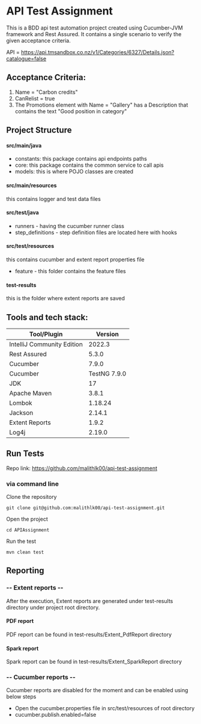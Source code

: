 # API Test Assignment

This is a BDD api test automation project created using Cucumber-JVM framework and Rest Assured. It contains a single scenario to verify the given acceptance criteria.

API = https://api.tmsandbox.co.nz/v1/Categories/6327/Details.json?catalogue=false

## Acceptance Criteria:

1. Name = "Carbon credits"
2. CanRelist = true
3. The Promotions element with Name = "Gallery" has a Description that contains the text "Good position in category"

## Project Structure

#### src/main/java
- constants: this package contains api endpoints paths
- core: this package contains the common service to call apis
- models: this is where POJO classes are created


#### src/main/resources
this contains logger and test data files


#### src/test/java
- runners - having the cucumber runner class
- step_definitions - step definition files are located here with hooks


#### src/test/resources
this contains cucumber and extent report properties file
- feature - this folder contains the feature files

#### test-results
this is the folder where extent reports are saved

## Tools and tech stack:

| Tool/Plugin                | Version      |
|----------------------------|--------------|
| IntelliJ Community Edition | 2022.3       |
| Rest Assured | 5.3.0        |
| Cucumber | 7.9.0        |
| Cucumber | TestNG 7.9.0 |
| JDK | 17           |
| Apache Maven | 3.8.1        |
| Lombok | 1.18.24      |
| Jackson | 2.14.1       |
| Extent Reports | 1.9.2        |
| Log4j | 2.19.0       |



## Run Tests

Repo link: https://github.com/malithlk00/api-test-assignment

### via command line

Clone the repository
```ssh
git clone git@github.com:malithlk00/api-test-assignment.git
```
Open the project
```ssh
cd APIAssignment
```
Run the test
```ssh
mvn clean test
```

## Reporting

### -- Extent reports --
After the execution, Extent reports are generated under test-results directory under project root directory.

#### PDF report
PDF report can be found in test-results/Extent_PdfReport directory

#### Spark report
Spark report can be found in test-results/Extent_SparkReport directory

### -- Cucumber reports --
Cucumber reports are disabled for the moment and can be enabled using below steps
- Open the cucumber.properties file in src/test/resources of root directory
- cucumber.publish.enabled=false
